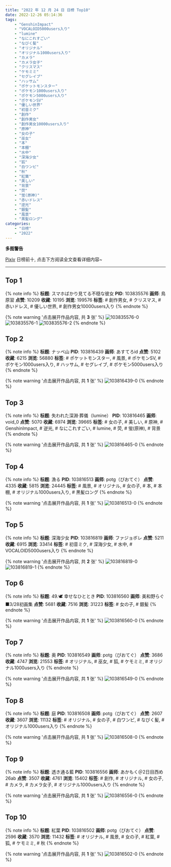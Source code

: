 ```yaml
---
title: "2022 年 12 月 24 日 日榜 Top10"
date: 2022-12-26 05:14:36
tags:
    - "GenshinImpact"
    - "VOCALOID5000users入り"
    - "lumine"
    - "なにこれすごい"
    - "なびく髪"
    - "オリジナル"
    - "オリジナル1000users入り"
    - "カメラ"
    - "カメラ女子"
    - "クリスマス"
    - "ケモミミ"
    - "セグレイブ"
    - "ハッサム"
    - "ポケットモンスター"
    - "ポケモン1000users入り"
    - "ポケモン5000users入り"
    - "ポケモンSV"
    - "優しい世界"
    - "初音ミク"
    - "創作"
    - "創作男女"
    - "創作男女10000users入り"
    - "原神"
    - "女の子"
    - "巫女"
    - "本"
    - "本棚"
    - "水中"
    - "深海少女"
    - "狐"
    - "白ワンピ"
    - "秋"
    - "紅葉"
    - "美しい"
    - "背景"
    - "荧"
    - "蛍(原神)"
    - "赤いドレス"
    - "逆光"
    - "銀髪"
    - "風景"
    - "黒髪ロング"
categories:
    - "日榜"
    - "2022"
---
```


<i class="fa fa-triangle-exclamation"></i>**多图警告**<i class="fa fa-triangle-exclamation"></i>

[Pixiv](https://www.pixiv.net/) 日榜前十, 点击下方阅读全文查看详细内容~

<!-- more -->

---

## Top 1

{% note info %}
**标题**: スマホばかり見てる不穏な彼女
**PID**: 103835576 **画师**: 鳥原習
**点赞**: 10209 **收藏**: 10195 **浏览**: 199576
**标签**: # 創作男女, # クリスマス, # 赤いドレス, # 優しい世界, # 創作男女10000users入り
{% endnote %}

{% note warning '点击展开作品内容, 共 **3** 张' %}
![103835576-0](https://i.pixiv.re/img-original/img/2022/12/23/20/18/37/103835576_p0.jpg)
![103835576-1](https://i.pixiv.re/img-original/img/2022/12/23/20/18/37/103835576_p1.jpg)
![103835576-2](https://i.pixiv.re/img-original/img/2022/12/23/20/18/37/103835576_p2.jpg)
{% endnote %}

## Top 2

{% note info %}
**标题**: ナッペ山
**PID**: 103816439 **画师**: あすてろid
**点赞**: 5102 **收藏**: 6215 **浏览**: 56880
**标签**: # ポケットモンスター, # 風景, # ポケモンSV, # ポケモン1000users入り, # ハッサム, # セグレイブ, # ポケモン5000users入り
{% endnote %}

{% note warning '点击展开作品内容, 共 **1** 张' %}
![103816439-0](https://i.pixiv.re/img-original/img/2022/12/23/00/00/05/103816439_p0.jpg)
{% endnote %}

## Top 3

{% note info %}
**标题**: 失われた深淵·葬儀（lumine）
**PID**: 103816465 **画师**: void_0
**点赞**: 5070 **收藏**: 6974 **浏览**: 39665
**标签**: # 女の子, # 美しい, # 原神, # GenshinImpact, # 逆光, # なにこれすごい, # lumine, # 荧, # 蛍(原神), # 背景
{% endnote %}

{% note warning '点击展开作品内容, 共 **1** 张' %}
![103816465-0](https://i.pixiv.re/img-original/img/2022/12/23/00/00/12/103816465_p0.jpg)
{% endnote %}

## Top 4

{% note info %}
**标题**: 漁る
**PID**: 103816513 **画师**: potg（ぴおてぐ）
**点赞**: 4335 **收藏**: 5815 **浏览**: 24445
**标签**: # 風景, # オリジナル, # 女の子, # 本, # 本棚, # オリジナル1000users入り, # 黒髪ロング
{% endnote %}

{% note warning '点击展开作品内容, 共 **1** 张' %}
![103816513-0](https://i.pixiv.re/img-original/img/2022/12/23/00/00/22/103816513_p0.jpg)
{% endnote %}

## Top 5

{% note info %}
**标题**: 深海少女
**PID**: 103816819 **画师**: ファジョボレ
**点赞**: 5211 **收藏**: 6915 **浏览**: 33414
**标签**: # 初音ミク, # 深海少女, # 水中, # VOCALOID5000users入り
{% endnote %}

{% note warning '点击展开作品内容, 共 **2** 张' %}
![103816819-0](https://i.pixiv.re/img-original/img/2022/12/23/00/04/10/103816819_p0.jpg)
![103816819-1](https://i.pixiv.re/img-original/img/2022/12/23/00/04/10/103816819_p1.jpg)
{% endnote %}

## Top 6

{% note info %}
**标题**: 49.🕊 幸せなひととき
**PID**: 103816560 **画师**: 美和野らぐ■3/28初画集
**点赞**: 5681 **收藏**: 7516 **浏览**: 31223
**标签**: # 女の子, # 銀髪
{% endnote %}

{% note warning '点击展开作品内容, 共 **1** 张' %}
![103816560-0](https://i.pixiv.re/img-original/img/2022/12/23/00/00/32/103816560_p0.png)
{% endnote %}

## Top 7

{% note info %}
**标题**: 奥
**PID**: 103816549 **画师**: potg（ぴおてぐ）
**点赞**: 3686 **收藏**: 4747 **浏览**: 21553
**标签**: # オリジナル, # 巫女, # 狐, # ケモミミ, # オリジナル1000users入り
{% endnote %}

{% note warning '点击展开作品内容, 共 **1** 张' %}
![103816549-0](https://i.pixiv.re/img-original/img/2022/12/23/00/00/30/103816549_p0.jpg)
{% endnote %}

## Top 8

{% note info %}
**标题**: 庭
**PID**: 103816508 **画师**: potg（ぴおてぐ）
**点赞**: 2607 **收藏**: 3607 **浏览**: 11132
**标签**: # オリジナル, # 女の子, # 白ワンピ, # なびく髪, # オリジナル1000users入り
{% endnote %}

{% note warning '点击展开作品内容, 共 **1** 张' %}
![103816508-0](https://i.pixiv.re/img-original/img/2022/12/23/00/00/20/103816508_p0.jpg)
{% endnote %}

## Top 9

{% note info %}
**标题**: 透き通る藍
**PID**: 103816556 **画师**: あかもく＠2日目西め26ab
**点赞**: 3507 **收藏**: 4761 **浏览**: 15402
**标签**: # 創作, # オリジナル, # 女の子, # カメラ, # カメラ女子, # オリジナル1000users入り
{% endnote %}

{% note warning '点击展开作品内容, 共 **1** 张' %}
![103816556-0](https://i.pixiv.re/img-original/img/2022/12/23/00/00/32/103816556_p0.png)
{% endnote %}

## Top 10

{% note info %}
**标题**: 紅葉
**PID**: 103816502 **画师**: potg（ぴおてぐ）
**点赞**: 2596 **收藏**: 3570 **浏览**: 11432
**标签**: # オリジナル, # 風景, # 女の子, # 紅葉, # 狐, # ケモミミ, # 秋
{% endnote %}

{% note warning '点击展开作品内容, 共 **1** 张' %}
![103816502-0](https://i.pixiv.re/img-original/img/2022/12/23/00/00/19/103816502_p0.jpg)
{% endnote %}
